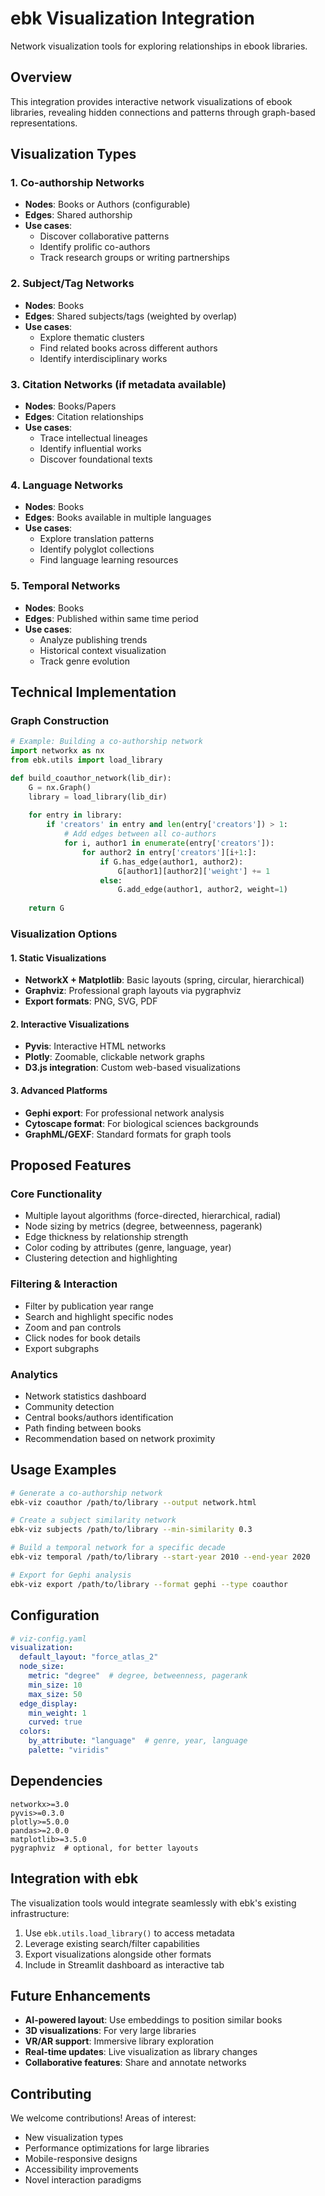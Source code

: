 # ebk Visualization Integration

Network visualization tools for exploring relationships in ebook libraries.

## Overview

This integration provides interactive network visualizations of ebook libraries, revealing hidden connections and patterns through graph-based representations.

## Visualization Types

### 1. Co-authorship Networks
- **Nodes**: Books or Authors (configurable)
- **Edges**: Shared authorship
- **Use cases**: 
  - Discover collaborative patterns
  - Identify prolific co-authors
  - Track research groups or writing partnerships

### 2. Subject/Tag Networks
- **Nodes**: Books
- **Edges**: Shared subjects/tags (weighted by overlap)
- **Use cases**:
  - Explore thematic clusters
  - Find related books across different authors
  - Identify interdisciplinary works

### 3. Citation Networks (if metadata available)
- **Nodes**: Books/Papers
- **Edges**: Citation relationships
- **Use cases**:
  - Trace intellectual lineages
  - Identify influential works
  - Discover foundational texts

### 4. Language Networks
- **Nodes**: Books
- **Edges**: Books available in multiple languages
- **Use cases**:
  - Explore translation patterns
  - Identify polyglot collections
  - Find language learning resources

### 5. Temporal Networks
- **Nodes**: Books
- **Edges**: Published within same time period
- **Use cases**:
  - Analyze publishing trends
  - Historical context visualization
  - Track genre evolution

## Technical Implementation

### Graph Construction
```python
# Example: Building a co-authorship network
import networkx as nx
from ebk.utils import load_library

def build_coauthor_network(lib_dir):
    G = nx.Graph()
    library = load_library(lib_dir)
    
    for entry in library:
        if 'creators' in entry and len(entry['creators']) > 1:
            # Add edges between all co-authors
            for i, author1 in enumerate(entry['creators']):
                for author2 in entry['creators'][i+1:]:
                    if G.has_edge(author1, author2):
                        G[author1][author2]['weight'] += 1
                    else:
                        G.add_edge(author1, author2, weight=1)
    
    return G
```

### Visualization Options

#### 1. Static Visualizations
- **NetworkX + Matplotlib**: Basic layouts (spring, circular, hierarchical)
- **Graphviz**: Professional graph layouts via pygraphviz
- **Export formats**: PNG, SVG, PDF

#### 2. Interactive Visualizations
- **Pyvis**: Interactive HTML networks
- **Plotly**: Zoomable, clickable network graphs
- **D3.js integration**: Custom web-based visualizations

#### 3. Advanced Platforms
- **Gephi export**: For professional network analysis
- **Cytoscape format**: For biological sciences backgrounds
- **GraphML/GEXF**: Standard formats for graph tools

## Proposed Features

### Core Functionality
- Multiple layout algorithms (force-directed, hierarchical, radial)
- Node sizing by metrics (degree, betweenness, pagerank)
- Edge thickness by relationship strength
- Color coding by attributes (genre, language, year)
- Clustering detection and highlighting

### Filtering & Interaction
- Filter by publication year range
- Search and highlight specific nodes
- Zoom and pan controls
- Click nodes for book details
- Export subgraphs

### Analytics
- Network statistics dashboard
- Community detection
- Central books/authors identification
- Path finding between books
- Recommendation based on network proximity

## Usage Examples

```bash
# Generate a co-authorship network
ebk-viz coauthor /path/to/library --output network.html

# Create a subject similarity network
ebk-viz subjects /path/to/library --min-similarity 0.3

# Build a temporal network for a specific decade
ebk-viz temporal /path/to/library --start-year 2010 --end-year 2020

# Export for Gephi analysis
ebk-viz export /path/to/library --format gephi --type coauthor
```

## Configuration

```yaml
# viz-config.yaml
visualization:
  default_layout: "force_atlas_2"
  node_size:
    metric: "degree"  # degree, betweenness, pagerank
    min_size: 10
    max_size: 50
  edge_display:
    min_weight: 1
    curved: true
  colors:
    by_attribute: "language"  # genre, year, language
    palette: "viridis"
```

## Dependencies

```
networkx>=3.0
pyvis>=0.3.0
plotly>=5.0.0
pandas>=2.0.0
matplotlib>=3.5.0
pygraphviz  # optional, for better layouts
```

## Integration with ebk

The visualization tools would integrate seamlessly with ebk's existing infrastructure:

1. Use `ebk.utils.load_library()` to access metadata
2. Leverage existing search/filter capabilities
3. Export visualizations alongside other formats
4. Include in Streamlit dashboard as interactive tab

## Future Enhancements

- **AI-powered layout**: Use embeddings to position similar books
- **3D visualizations**: For very large libraries
- **VR/AR support**: Immersive library exploration
- **Real-time updates**: Live visualization as library changes
- **Collaborative features**: Share and annotate networks

## Contributing

We welcome contributions! Areas of interest:
- New visualization types
- Performance optimizations for large libraries
- Mobile-responsive designs
- Accessibility improvements
- Novel interaction paradigms